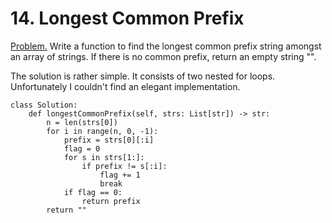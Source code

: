 # 14. Longest Common Prefix

[Problem.](https://leetcode.com/problems/longest-common-prefix/) Write a function to find the longest common prefix string amongst an array of strings.
If there is no common prefix, return an empty string "".

The solution is rather simple. It consists of two nested for loops. Unfortunately I couldn't find an elegant implementation. 

```python3
class Solution:
    def longestCommonPrefix(self, strs: List[str]) -> str:
        n = len(strs[0])
        for i in range(n, 0, -1):
            prefix = strs[0][:i]
            flag = 0
            for s in strs[1:]:
                if prefix != s[:i]:
                    flag += 1
                    break
            if flag == 0:
                return prefix     
        return ""
```
